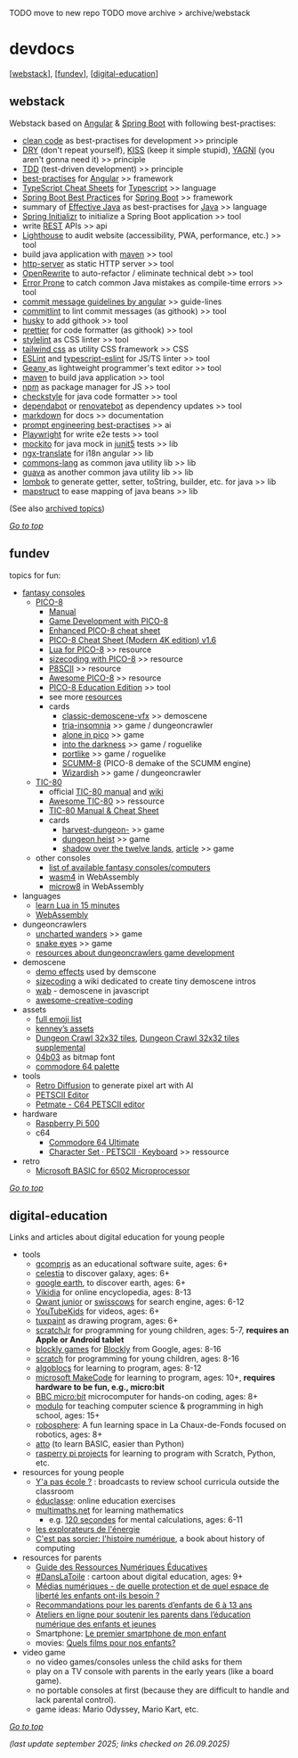 TODO move to new repo
TODO move archive > archive/webstack

# devdocs
[[webstack](#webstack)], [[fundev](#fundev)], [[digital-education](#digital-education)]

## webstack

Webstack based on [Angular](webstack/Angular.md) & [Spring Boot](webstack/SpringBoot.md) with following best-practises:
* [clean code](webstack/Clean-Code.md) as best-practises for development >> principle
* [DRY](https://en.wikipedia.org/wiki/Don%27t_repeat_yourself) (don't repeat yourself),
  [KISS](https://en.wikipedia.org/wiki/KISS_principle) (keep it simple stupid),
  [YAGNI](https://en.wikipedia.org/wiki/You_aren%27t_gonna_need_it) (you aren't gonna need it) >> principle
* [TDD](https://martinfowler.com/bliki/TestDrivenDevelopment.html) (test-driven development) >> principle
* [best-practises](https://angular.dev/assets/context/best-practices.md) for [Angular](webstack/Angular.md) >> framework
* [TypeScript Cheat Sheets](https://www.typescriptlang.org/cheatsheets/) for [Typescript](webstack/TypeScript.md) >> language
* [Spring Boot Best Practices](https://mshemeel.github.io/java-learning/spring-boot/spring-boot-best-practices/) for [Spring Boot](webstack/SpringBoot.md) >> framework
* summary of [Effective Java](webstack/Java.md#effective-java) as best-practises for [Java](webstack/Java.md) >> language
* [Spring Initializr](https://start.spring.io/) to initialize a Spring Boot application >> tool
* write [REST](archive/webstack/REST-API-Guidelines.md) APIs >> api
* [Lighthouse](https://developers.google.com/web/tools/lighthouse/) to audit website (accessibility, PWA, performance, etc.) >> tool
* build java application with [maven](https://maven.apache.org/) >> tool
* [http-server](https://github.com/http-party/http-server) as static HTTP server >> tool
* [OpenRewrite](https://docs.openrewrite.org/) to auto-refactor / eliminate technical debt >> tool
* [Error Prone](https://errorprone.info/index) to catch common Java mistakes as compile-time errors >> tool
* [commit message guidelines by angular](https://github.com/angular/angular/blob/main/contributing-docs/commit-message-guidelines.md) >> guide-lines
* [commitlint](https://commitlint.js.org/) to lint commit messages (as githook) >> tool
* [husky](https://typicode.github.io/husky/) to add githook >> tool
* [prettier](https://prettier.io/) for code formatter (as githook) >> tool
* [stylelint](https://stylelint.io/) as CSS linter >> tool
* [tailwind css](https://tailwindcss.com/) as utility CSS framework >> CSS
* [ESLint](https://eslint.org/) and [typescript-eslint](https://typescript-eslint.io/) for JS/TS linter >> tool
* [Geany ](https://www.geany.org/) as lightweight programmer's text editor >> tool
* [maven](https://maven.apache.org/) to build java application >> tool
* [npm](https://nodejs.org/en/download/package-manager) as package manager for JS >> tool
* [checkstyle](https://checkstyle.sourceforge.io/) for java code formatter >> tool
* [dependabot](https://docs.github.com/en/code-security/getting-started/dependabot-quickstart-guide)
  or [renovatebot](https://docs.renovatebot.com/) as dependency updates >> tool
* [markdown](https://github.com/adam-p/markdown-here/wiki/Markdown-Cheatsheet) for docs >> documentation
* [prompt engineering best-practises](webstack/AI-Prompt-Engineering.md) >> ai
* [Playwright](https://playwright.dev/) for write e2e tests >> tool
* [mockito](https://site.mockito.org/) for java mock in [junit5](https://junit.org/junit5/) tests >> lib
* [ngx-translate](http://www.ngx-translate.com/) for i18n angular >> lib
* [commons-lang](https://commons.apache.org/proper/commons-lang/) as common java utility lib >> lib
* [guava](https://github.com/google/guava) as another common java utility lib >> lib
* [lombok](https://projectlombok.org/) to generate getter, setter, toString, builder, etc. for java >> lib
* [mapstruct](https://mapstruct.org/) to ease mapping of java beans >> lib

(See also [archived topics](archive/webstack/README.md))

[*Go to top*](#devdocs)


## fundev

topics for fun:
* [fantasy consoles](https://en.wikipedia.org/wiki/Fantasy_video_game_console)
  * [PICO-8](https://www.lexaloffle.com/pico-8.php)
    * [Manual](https://www.lexaloffle.com/dl/docs/pico-8_manual.html)
    * [Game Development with PICO-8](https://mboffin.itch.io/gamedev-with-pico-8-issue1)
    * [Enhanced PICO-8 cheat sheet](https://www.lexaloffle.com/bbs/?tid=28207)
    * [PICO-8 Cheat Sheet (Modern 4K edition) v1.6](https://www.lexaloffle.com/bbs/?tid=54246)
    * [Lua for PICO-8](https://pico-8.fandom.com/wiki/Lua) >> resource
    * [sizecoding with PICO-8](http://www.sizecoding.org/wiki/PICO-8) >> resource
    * [P8SCII](https://pico-8.fandom.com/wiki/P8SCII) >> resource
    * [Awesome PICO-8](https://github.com/pico-8/awesome-PICO-8) >> resource
    * [PICO-8 Education Edition](https://wiki.gamedevalliance.fr/pico-8/education-edition/) >> tool
    * see more [resources](https://www.lexaloffle.com/pico-8.php?page=resources)
    * cards
      * [classic-demoscene-vfx](https://slaintees.itch.io/classic-demoscene-vfx) >> demoscene
      * [tria-insomnia](https://sprvrn.itch.io/tria-insomnia) >> game / dungeoncrawler
      * [alone in pico](https://nusan.itch.io/alone-in-pico) >> game
      * [into the darkness](https://www.lexaloffle.com/bbs/?pid=38264) >> game / roguelike
      * [portlike](https://www.lexaloffle.com/bbs/?tid=37045) >> game / roguelike
      * [SCUMM-8](https://github.com/Liquidream/SCUMM-8) (PICO-8 demake of the SCUMM engine)
      * [Wizardish](https://www.lexaloffle.com/bbs/?tid=3585#playing) >> game / dungeoncrawler
  * [TIC-80](https://tic80.com/)
    * official [TIC-80 manual](https://tic80.com/learn) 
      and [wiki](https://github.com/nesbox/TIC-80/wiki) 
    * [Awesome TIC-80](https://github.com/stefandevai/awesome-tic-80) >> ressource
    * [TIC-80 Manual & Cheat Sheet](https://skyelynwaddell.github.io/tic80-manual-cheatsheet/)
    * cards
      * [harvest-dungeon-](https://teamkalamakkara.itch.io/harvest-dungeon-7drl) >> game
      * [dungeon heist](https://tic80.com/play?cart=4242) >> game
      * [shadow over the twelve lands](https://btco.itch.io/shadow-over-the-twelve-lands), [article](https://medium.com/@btco_code/why-i-spent-almost-a-year-building-an-rpg-game-for-a-fantasy-console-2bbe2e1d8cb8) >> game
  * other consoles
    * [list of available fantasy consoles/computers](https://paladin-t.github.io/fantasy/index)
    * [wasm4](https://wasm4.org/) in WebAssembly
    * [microw8](https://exoticorn.github.io/microw8/) in WebAssembly
* languages
  * [learn Lua in 15 minutes](https://tylerneylon.com/a/learn-lua/)
  * [WebAssembly](https://webassembly.org/) 
* dungeoncrawlers
  * [uncharted wanders](https://dashingstrike.itch.io/uncharted-wanders) >> game
  * [snake eyes](https://dashingstrike.itch.io/snake-eyes) >> game
  * [resources about dungeoncrawlers game development](https://www.dungeoncrawlers.org/resources/gamedev/)
* demoscene
  * [demo effects](https://en.wikipedia.org/wiki/Demo_effect) used by demscone
  * [sizecoding](http://www.sizecoding.org/wiki/Main_Page) a wiki dedicated to create tiny demoscene intros
  * [wab](https://www.wab.com) - demoscene in javascript
  * [awesome-creative-coding](https://github.com/terkelg/awesome-creative-coding?tab=readme-ov-file)
* assets
  * [full emoji list](https://www.unicode.org/emoji/charts/full-emoji-list.html)
  * [kenney’s assets](https://kenney.nl/assets)
  * [Dungeon Crawl 32x32 tiles](https://opengameart.org/content/dungeon-crawl-32x32-tiles),
    [Dungeon Crawl 32x32 tiles supplemental](https://opengameart.org/content/dungeon-crawl-32x32-tiles-supplemental)
  * [04b03](https://www.dafont.com/04b-03.font) as bitmap font
  * [commodore 64 palette](https://lospec.com/palette-list/commodore64)
* tools
  * [Retro Diffusion](https://astropulse.itch.io/retrodiffusion) to generate pixel art with AI
  * [PETSCII Editor](https://petscii.krissz.hu/)
  * [Petmate - C64 PETSCII editor](https://nurpax.github.io/petmate/)
* hardware
  * [Raspberry Pi 500](https://www.raspberrypi.com/products/raspberry-pi-500/)
  * c64
    * [Commodore 64 Ultimate](https://www.commodore.net/category/all-products)
    * [Character Set · PETSCII · Keyboard](https://www.pagetable.com/c64ref/charset/)  >> ressource
* retro
  * [Microsoft BASIC for 6502 Microprocessor](https://github.com/microsoft/BASIC-M6502)

[*Go to top*](#devdocs)


## digital-education

Links and articles about digital education for young people

* tools
  * [gcompris](https://gcompris.net/index-fr.html) as an educational software suite, ages: 6+
  * [celestia](https://celestiaproject.space/) to discover galaxy, ages: 6+
  * [google earth](https://earth.google.com/), to discover earth, ages: 6+
  * [Vikidia](https://fr.vikidia.org/wiki/Vikidia:Accueil) for online encyclopedia, ages: 8-13
  * [Qwant junior](https://www.qwantjunior.com/) or [swisscows](https://swisscows.com/fr) for search engine, ages: 6-12
  * [YouTubeKids](https://www.youtubekids.com/?hl=fr) for videos, ages: 6+
  * [tuxpaint](https://tuxpaint.org/) as drawing program, ages: 6+
  * [scratchJr](https://www.scratchjr.org/) for programming for young children, ages: 5-7, **requires an Apple or Android tablet**
  * [blockly games](https://blockly.games/?lang=fr) for [Blockly](https://developers.google.com/blockly?hl=fr) from Google, ages: 8-16
  * [scratch](https://scratch.mit.edu/) for programming for young children, ages: 8-16
  * [algoblocs](https://www.algoblocs.fr/) for learning to program, ages: 8-12
  * [microsoft MakeCode](https://www.microsoft.com/fr-fr/makecode/) for learning to program, ages: 10+, **requires hardware to be fun, e.g., micro:bit**
  * [BBC micro:bit](https://microbit.org/fr/get-started/what-is-the-microbit/) microcomputer for hands-on coding, ages: 8+
  * [modulo](https://modulo-info.ch/) for teaching computer science & programming in high school, ages: 15+
  * [robosphere](https://www.robosphere.net/): A fun learning space in La Chaux-de-Fonds focused on robotics, ages: 8+
  * [atto](https://github.com/devicefuture/atto) (to learn BASIC, easier than Python)
  * [rasperry pi projects](https://projects.raspberrypi.org/en) for learning to program with Scratch, Python, etc.
* resources for young people 
  * [Y'a pas école ?](https://www.rts.ch/decouverte/y-a-pas-ecole/) : broadcasts to review school curricula outside the classroom
  * [éduclasse](https://www.educlasse.ch/): online education exercises
  * [multimaths.net](https://mathematiques.wp.ac-dijon.fr/motiver-valoriser/applications-academiques/) for learning mathematics
    * e.g. [120 secondes](https://www.multimaths.net/120s.php) for mental calculations, ages: 6-11
  * [les explorateurs de l'énergie](https://www.explorateurs-energie.ch/)
  * [C'est pas sorcier: l'histoire numérique](https://www.hachette.fr/livre/cest-pas-sorcier-lhistoire-du-numerique-9782017893707), a book about history of computing
* resources for parents
  * [Guide des Ressources Numériques Éducatives](https://primabord.eduscol.education.fr/guide-des-ressources-numeriques-educatives)
  * [#DansLaToile](https://www.rts.ch/play/tv/emission/danslatoile?id=8810939) : cartoon about digital education, ages: 9+
  * [Médias numériques - de quelle protection et de quel espace de liberté les enfants ont-ils besoin ?](https://www.projuventute.ch/fr/parents/medias-et-internet/medias-numeriques-protection)
  * [Recommandations pour les parents d’enfants de 6 à 13 ans](https://www.jeunesetmedias.ch/recommandations/recommandations-pour-les-parents-denfants-de-6-a-13-ans)
  * [Ateliers en ligne pour soutenir les parents dans l’éducation numérique des enfants et jeunes](https://www.projuventute.ch/fr/parents/medias-et-internet/competences-numeriques-ateliers-parents)
  * Smartphone: [Le premier smartphone de mon enfant](https://www.swisscom.ch/fr/about/durabilite/swisscom-campus/premier-smartphone-de-mon-enfant.html?campID=SEA_SE_R1GR2136_716379142449&gad_source=1&gad_campaignid=18606814235&gbraid=0AAAAADEdF42LP7AvY_yVc4T14P6qTiD3v#wofuer-smartphone=&acc-Ahz4MQ%5Bselected%5D%5B%5D=0) 
  * movies: [Quels films pour nos enfants?](https://www.filmspourenfants.net/)
* video game    
  * no video games/consoles unless the child asks for them
  * play on a TV console with parents in the early years (like a board game).
  * no portable consoles at first (because they are difficult to handle and lack parental control).
  * game ideas: Mario Odyssey, Mario Kart, etc.

[*Go to top*](#devdocs)

*(last update september 2025; links checked on 26.09.2025)*
